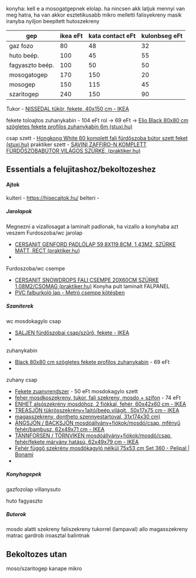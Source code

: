 konyha: 
kell e a mosogatgepnek elolap. ha nincsen akk latjuk mennyi van meg hatra, ha van akkor esztetikusabb
mikro melletti falisyekreny masik iranyba nyiljon
beepitett hutoszekreny


| gep             | ikea eFt | kata contact eFt | kulonbseg eFt |
| --------------- | -------- | ---------------- | ------------- |
| gaz fozo        | 80       | 48               | 32            |
| huto beép.      | 100      | 45               | 55            |
| fagyaszto beép. | 100      | 50               | 50            |
| mosogatogep     | 170      | 150              | 20            |
| mosogep         | 150      | 115              | 45            |
| szaritogep      | 240      | 150              | 90            |


Tukor - [NISSEDAL tükör, fekete, 40x150 cm - IKEA](https://www.ikea.com/hu/hu/p/nissedal-tuekoer-fekete-30320321/)

fekete toloajtos zuhanykabin - 104 eFt rol -> 69 eFt -> [Elio Black 80x80 cm szögletes fekete profilos zuhanykabin 6m (stuxi.hu)](https://stuxi.hu/Elio-Black-80x80-cm-szogletes-ket-toloajtos-zuhany)

csap szett - [Hongkong White 60 komplett fali fürdőszoba bútor szett feket (stuxi.hu)](https://stuxi.hu/spd/8056D-60-white-BL-set2/Hongkong-White-60-komplett-furdoszoba-butor-szett)
praktiker szett - [SAVINI ZAFFIRO-N KOMPLETT FÜRDŐSZOBABÚTOR VILÁGOS SZÜRKE, (praktiker.hu)](https://www.praktiker.hu/furdoszoba/furdoszobabutor/komplett-furdoszobabutor/savini-zaffiro-n-kompl-fszbutor-vszurke-56-5x65x42-5cm52x73-5x12-5cm/p/320589)

## Essentials a felujitashoz/bekoltozeshez
#### Ajtok
kulteri - https://hisecajtok.hu/
belteri - 

##### Jarolapok
Megnezni a vizallosagat a laminalt padlonak, ha vizallo a konyhaba azt veszem
Furdoszoba/wc jarolap
- [CERSANIT GENFORD PADLÓLAP 59,8X119,8CM, 1,43M2, SZÜRKE MATT, RECT (praktiker.hu)](https://www.praktiker.hu/epites-felujitas/hidegburkolat-es-tartozek/belteri-padlolap-jarolap/cersanit-genford-padlolap-59-8x119-8cm-1-43m2-szurke-matt-rect-g1-gpt1013/p/412852)
- 
Furdoszoba/wc csempe
- [CERSANIT SNOWDROPS FALI CSEMPE 20X60CM SZÜRKE 1,08M2/CSOMAG (praktiker.hu)](https://www.praktiker.hu/epites-felujitas/hidegburkolat-es-tartozek/falicsempe/cersanit-snowdrops-fali-csempe-20x60cm-szurke-1-08m2/csomag/p/320807)
Konyha pult laminalt FALPANEL
- [PVC falburkoló lap - Metró csempe kötésben](https://www.anrodiszlec.hu/product_info.php/products_id/24622?gad_source=1&gclid=Cj0KCQjw0MexBhD3ARIsAEI3WHIgX-5zeWExo_bnlq4fLRCzUzrQvp2_h2LE4OSKL4FjcWd7Z5z_za0aAs5FEALw_wcB)
##### Szaniterek
wc
mosdokagylo
csap
- [SALJEN fürdőszobai csap/szűrő, fekete - IKEA](https://www.ikea.com/hu/hu/p/saljen-fuerdoszobai-csap-szuro-fekete-40385492/)
- 
zuhanykabin
- [Black 80x80 cm szögletes fekete profilos zuhanykabin](https://stuxi.hu/Elio-Black-80x80-cm-szogletes-ket-toloajtos-zuhany) - 69 eFt
- 

zuhany csap
- [Fekete zuanyrendszer](https://stuxi.hu/NERO-fekete-fem-zuhanyrendszer-fej-es-kezizuhannyal) - 50 eFt
mosdokagylo szett
- [feher mosdkoszekreny, tukor, fali szekreny, mosdo + szifon](https://miniwebshop.hu/furdoszoba-szekreny-mosdoval-Venezia-Dream-I-feher) - 74 eFt
- [ENHET alsószekrény mosdóhoz, 2 fiókkal, fehér, 60x42x60 cm - IKEA](https://www.ikea.com/hu/hu/p/enhet-alsoszekreny-mosdohoz-2-fiokkal-feher-s09322341/#content)
- [TREASJÖN tükrösszekrény+1ajtó/beép.világít., 50x17x75 cm - IKEA](https://www.ikea.com/hu/hu/p/treasjoen-tuekroesszekreny-1ajto-beep-vilagit-50564445/)
- [magasszekreny, dontheto szennyestartoval, 31x174x30 cm)](https://bonus-shop.hu/Drohmo-Nel-IV-furdoszoba-szekreny-feher)
- [ÄNGSJÖN / BACKSJÖN mosdóállvány+fiókok/mosdó/csap, mfényű fehér/bambusz, 62x49x71 cm - IKEA](https://www.ikea.com/hu/hu/p/aengsjoen-backsjoen-mosdoallvany-fiokok-mosdo-csap-mfenyu-feher-bambusz-s89521049/)
- [TÄNNFORSEN / TÖRNVIKEN mosdóállvány+fiókok/mosdó/csap, fehér/fekete márvány hatású, 62x49x79 cm - IKEA](https://www.ikea.com/hu/hu/p/taennforsen-toernviken-mosdoallvany-fiokok-mosdo-csap-feher-fekete-marvany-hatasu-s89521558/)
- [Fehér függő szekrény mosdókagyló nélkül 75x53 cm Set 360 - Pelipal | Bonami](https://www.bonami.hu/p/feher-fuggo-szekreny-mosdokagylo-nelkul-75x53-cm-set-360-pelipal?utm_source=google&utm_medium=cpc&utm_campaign=PMax%20-%20Standard&utm_id=16977394312&gad_source=1&gclid=Cj0KCQjw_-GxBhC1ARIsADGgDjt1hyIVJoPecxjkG-YPYwkb0f4nqCUJzm9V9DI-3chzY3JL5XPpH5saAlpnEALw_wcB)
- 
##### Konyhagepek
gazfozolap
villanysuto

huto
fagyaszto

##### Butorok
mosdo alatti szekreny
faliszekreny tukorrel (lampaval)
allo magasszekreny
matrac
gardrob
iroasztal balintnak

## Bekoltozes utan
moso/szaritogep
kanape
mikro